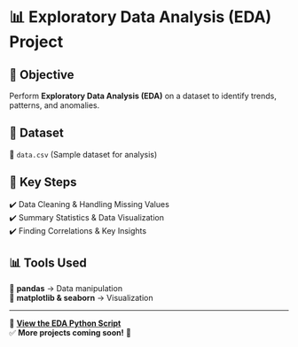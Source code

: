 # 📊 Exploratory Data Analysis (EDA) Project  

## 📌 Objective  
Perform **Exploratory Data Analysis (EDA)** on a dataset to identify trends, patterns, and anomalies.  

## 📂 Dataset  
🔹 `data.csv` (Sample dataset for analysis)  

## 📌 Key Steps  
✔️ Data Cleaning & Handling Missing Values  
✔️ Summary Statistics & Data Visualization  
✔️ Finding Correlations & Key Insights  

## 📊 Tools Used  
🔹 **pandas** → Data manipulation  
🔹 **matplotlib & seaborn** → Visualization  

---

📂 **[View the EDA Python Script](./eda_analysis.py)**  
✅ **More projects coming soon!** 🚀
